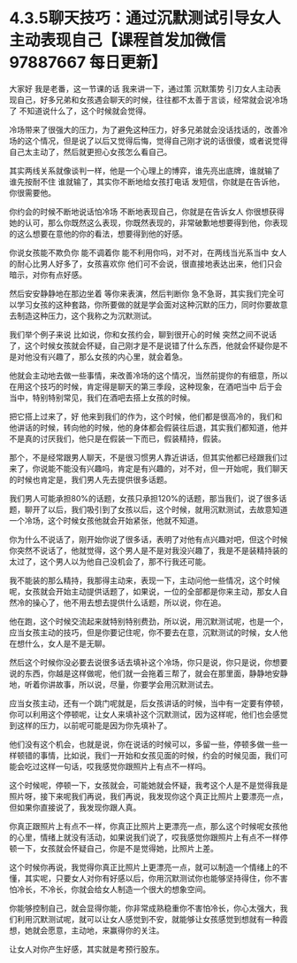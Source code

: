 # 4.3.5聊天技巧：通过沉默测试引导女人主动表现自己【课程首发加微信97887667 每日更新】

大家好 我是老番，这一节课的话 我来讲一下，通过策 沉默策势 引刀女人主动表现自己，好多兄弟和女孩遇会聊天的时候，往往都不太善于言谈，经常就会说冷场了 不知道说什么了，这个时候就会觉得。

冷场带来了很强大的压力，为了避免这种压力，好多兄弟就会没话找话的，改善冷场的这个情况，但是说了以后又觉得后悔，觉得自己刚才说的话很傻，或者说觉得自己太主动了，然后就更担心女孩怎么看自己。

其实两线关系就像谈判一样，他是一个心理上的博弈，谁先亮出底牌，谁就输了 谁先按耐不住 谁就输了，其实你不断地给女孩打电话 发短信，你就是在告诉他，你很需要他。

你约会的时候不断地说话怕冷场 不断地表现自己，你就是在告诉女人 你很想获得她的认可，那么你既然这么表现，你既然表现的，非常破歉地想要得到他，你表现的这么想要在意他的你的看法，想要得到他的好感。

你说女孩能不欺负你 能不调着你 能不利用你吗，对不对，在两线当光系当中 女人的耐心比男人好多了，女孩喜欢你 他们可不会说，很直接地表达出来，他们只会暗示，对你有点好感。

然后安安静静地在那边坐着 等你来表演，然后判断你 急不急哥，其实我们完全可以学习女孩的这种套路，你所要做的就是学会面对这种沉默的压力，同时你要故意去制造这种压力，这个我称之为沉默测试。

我们举个例子来说 比如说，你和女孩约会，聊到很开心的时候 突然之间不说话了，这个时候女孩就会怀疑，自己刚才是不是说错了什么东西，他就会怀疑你是不是对他没有兴趣了，那么女孩的内心里，就会着急。

他就会主动地去做一些事情，来改善冷场的这个情况，当然前提你的有细意，所以在用这个技巧的时候，肯定得是聊天的第三季段，这种现象，在酒吧当中 后于会当中，特别特别常见，我们在酒吧去搭上女孩的时候。

把它搭上过来了，好 他来到我们的作为，这个时候，他们都是很高冷的，我们和他讲话的时候，转向他的时候，他的身体都会假装往后退，其实我们都知道，他并不是真的讨厌我们，他只是在假装一下而已，假装精持，假装。

那个，不是经常跟男人聊天，不是很习惯男人靠近讲话，但其实他都已经跟我们过来了，你说能不能没有兴趣吗，肯定是有兴趣的，对不对，但一开始呢，我们聊天的时候也肯定是，我们男人先去提供很多话题。

我们男人可能承担80%的话题，女孩只承担120%的话题，那当我们，说了很多话题，聊开了以后，我们吸引到了女孩以后，这个时候，就用沉默测试，去故意知道一个冷场，这个时候女孩他就会开始紧张，他就不知道。

你为什么不说话了，刚开始你说了很多话，表明了对他有点兴趣对吧，但这个时候你突然不说话了，他就觉得，这个男人是不是对我没兴趣了，我是不是装精持装的太过了，这个男人以为他自己没机会了，那不行我还可能。

我不能装的那么精持，我那得主动来，表现一下，主动问他一些情况，这个时候呢，女孩就会开始主动提供话题了，如果说，一位的全部都是你来主动，那女人自然冷的操心了，他不用去想去提供什么话题，所以说，你在追。

他在跑，这个时候交流起来就特别特别费劲，所以说，用沉默测试呢，也是一个，应当女孩主动的技巧，但是你要记住呢，你不要去在意，沉默测试的时候，女人他在想什么，女人是不是无聊。

然后这个时候你没必要去说很多话去填补这个冷场，你只是说，你只是说，你想要说的东西，你越是这样做呢，他们就一会拖着三帮了，就会在那里面，静静地安静地，听着你讲故事，所以说，尽量，你要学会用沉默测试去。

应当女孩主动，还有一个跳门呢就是，后女孩讲话的时候，当中有一定要有停顿，你可以利用这个停顿呢，让女人来填补这个沉默测试，因为这样呢，他们也会感觉到这样的压力，以前呢可能是因为你先填补了。

他们没有这个机会，也就是说，你在说话的时候可以，多留一些，停顿多做一些一样顿错的事情，比如说，我们一开始和女孩见面的时候，约会的时候见面，我们可能会吃过这样一句话，哎我感觉你跟照片上有点不一样吗。

这个时候呢，停顿一下，女孩就会，可能她就会怀疑，我考这个人是不是觉得我是照片呀，接下来呢我们再说，我们再说，我发现你这个真正比照片上要漂亮一点，但如果你直接说了，我发现你跟人真。

你真正跟照片上有点不一样，你真正比照片上更漂亮一点，那么这个时候呢女孩他的心里，情绪上就没有活动，如果说我们说了，哎我感觉你跟照片上有点不一样停顿一下，女孩就会怀疑自己，你是不是觉得她，比照片上差。

这个时候你再说，我觉得你真正比照片上更漂亮一点，就可以制造一个情绪上的不懂，其实呢，只要女人对你有好感以后，你用沉默测试你也能够坚持得住，你不害怕冷长，不冷长，你就会给女人制造一个很大的想象空间。

你能够控制自己，就会显得你能，你非常成熟稳重你不害怕冷长，你心太强大，我们利用沉默测试呢，就可以让女人感觉到不安，就能够让女孩感觉到想就有一种霞想，她就会愿意，主动地，来赢得你的关注。

让女人对你产生好感，其实就是考预行股东。